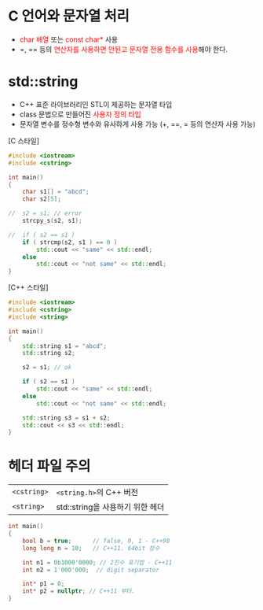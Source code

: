 <style>
r { color: Red }
o { color: Orange }
g { color: Green }
</style>

# C 언어와 문자열 처리
- <r>char 배열</r> 또는 <r>const char*</r> 사용
- =, == 등의 <r>연산자를 사용하면 안된고 문자열 전용 함수를 사용</r>해야 한다.

# std::string
- C++ 표준 라이브러리인 STL이 제공하는 문자열 타입
- class 문법으로 만들어진 <r>사용자 정의 타입</r>
- 문자열 변수를 정수형 변수와 유사하게 사용 가능 (+, ==, = 등의 연산자 사용 가능)

[C 스타일]
```c++
#include <iostream>
#include <cstring>

int main()
{
	char s1[] = "abcd";
	char s2[5];

//	s2 = s1; // error
	strcpy_s(s2, s1);

//	if ( s2 == s1 )
	if ( strcmp(s2, s1 ) == 0 )
		std::cout << "same" << std::endl;
	else
		std::cout << "not same" << std::endl;
}
```
[C++ 스타일]
```C++
#include <iostream>
#include <cstring>
#include <string>

int main()
{
	std::string s1 = "abcd";
	std::string s2;

	s2 = s1; // ok

	if ( s2 == s1 )
		std::cout << "same" << std::endl;
	else
		std::cout << "not same" << std::endl;

	std::string s3 = s1 + s2;
	std::cout << s3 << std::endl;
}
```

# 헤더 파일 주의
|||
|--|--|
|`<cstring>`|`<string.h>`의 C++ 버전|
|`<string>`|std::string을 사용하기 위한 헤더|

```c++
int main()
{
	bool b = true; 		// false, 0, 1 - C++98
	long long n = 10;	// C++11. 64bit 정수

	int n1 = 0b1000'0000; // 2진수 표기법 - C++11
	int n2 = 1'000'000;  // digit separator

	int* p1 = 0;
	int* p2 = nullptr; // C++11 부터.
}
```